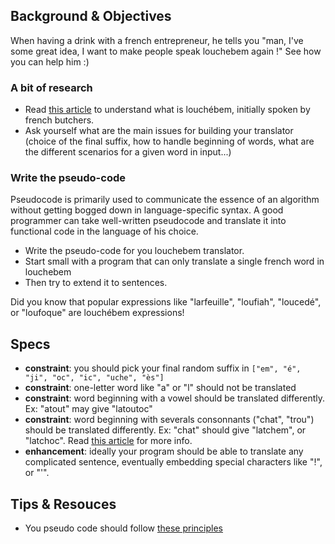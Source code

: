 ## Background & Objectives
When having a drink with a french entrepreneur, he tells you "man, I've some great idea, I want to make people speak louchebem again !" See how you can help him :)

### A bit of research
* Read [this article](http://fr.wikipedia.org/wiki/Louch%C3%A9bem) to understand what is louchébem, initially spoken by french butchers.
* Ask yourself what are the main issues for building your translator (choice of the final suffix, how to handle beginning of words, what are the different scenarios for a given word in input...)

### Write the pseudo-code 
Pseudocode is primarily used to communicate the essence of an algorithm without getting bogged down in language-specific syntax. A good programmer can take well-written pseudocode and translate it into functional code in the language of his choice.
* Write the pseudo-code for you louchebem translator. 
* Start small with a program that can only translate a single french word in louchebem
* Then try to extend it to sentences.

Did you know that popular expressions like "larfeuille", "loufiah", "loucedé", or "loufoque" are louchébem expressions!

## Specs  
- **constraint**: you should pick your final random suffix in `["em", "é", "ji", "oc", "ic", "uche", "ès"]`
- **constraint**: one-letter word like "a" or "l" should not be translated
- **constraint**: word beginning with a vowel should be translated differently. Ex: "atout" may give "latoutoc"
- **constraint**: word beginning with severals consonnants ("chat", "trou") should be translated differently. Ex: "chat" should give "latchem", or "latchoc". Read [this article](http://fr.wikipedia.org/wiki/Louch%C3%A9bem) for more info.
- **enhancement**: ideally your program should be able to translate any complicated sentence, eventually embedding special characters like "!", or "'".

## Tips & Resouces
- You pseudo code should follow [these principles](http://www.cs.cornell.edu/Courses/cs482/2003su/handouts/pseudocode.pdf)
